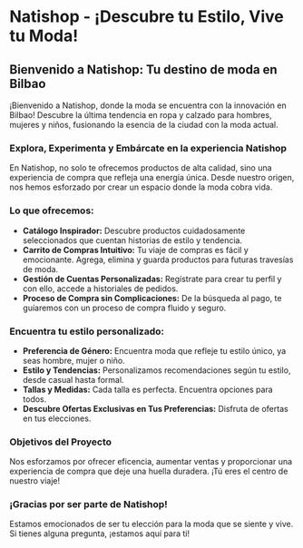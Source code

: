 # Natishop - ¡Descubre tu Estilo, Vive tu Moda!

## Bienvenido a Natishop: Tu destino de moda en Bilbao
¡Bienvenido a Natishop, donde la moda se encuentra con la innovación en Bilbao! Descubre la última tendencia en ropa y calzado para hombres, mujeres y niños, fusionando la esencia de la ciudad con la moda actual.

### Explora, Experimenta y Embárcate en la experiencia Natishop
En Natishop, no solo te ofrecemos productos de alta calidad, sino una experiencia de compra que refleja una energía única. Desde nuestro origen, nos hemos esforzado por crear un espacio donde la moda cobra vida.

### Lo que ofrecemos:
- **Catálogo Inspirador:** Descubre productos cuidadosamente seleccionados que cuentan historias de estilo y tendencia.
- **Carrito de Compras Intuitivo:** Tu viaje de compras es fácil y emocionante. Agrega, elimina y guarda productos para futuras travesías de moda.
- **Gestión de Cuentas Personalizadas:** Regístrate para crear tu perfil y con ello, accede a historiales de pedidos.
- **Proceso de Compra sin Complicaciones:** De la búsqueda al pago, te guíaremos con un proceso de compra fluido y seguro.

### Encuentra tu estilo personalizado:
- **Preferencia de Género:** Encuentra moda que refleje tu estilo único, ya seas hombre, mujer o niño.
- **Estilo y Tendencias:** Personalizamos recomendaciones según tu estilo, desde casual hasta formal.
- **Tallas y Medidas:** Cada talla es perfecta. Encuentra opciones para todos.
- **Descubre Ofertas Exclusivas en Tus Preferencias:** Disfruta de ofertas en tus elecciones.

### Objetivos del Proyecto
Nos esforzamos por ofrecer eficencia, aumentar ventas y proporcionar una experiencia de compra que deje una huella duradera. ¡Tú eres el centro de nuestro viaje!

### ¡Gracias por ser parte de Natishop!
Estamos emocionados de ser tu elección para la moda que se siente y vive. Si tienes alguna pregunta, ¡estamos aquí para ti!

